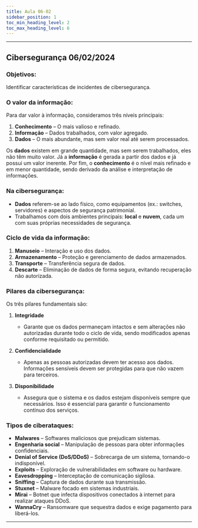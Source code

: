 ```yaml
---
title: Aula 06-02
sidebar_position: 1 
toc_min_heading_level: 2 
toc_max_heading_level: 6
---
```


---

## Cibersegurança 06/02/2024

### Objetivos:
Identificar características de incidentes de cibersegurança.

### O valor da informação:
Para dar valor à informação, consideramos três níveis principais:

1. **Conhecimento** – O mais valioso e refinado.
2. **Informação** – Dados trabalhados, com valor agregado.
3. **Dados** – O mais abundante, mas sem valor real até serem processados.

Os **dados** existem em grande quantidade, mas sem serem trabalhados, eles não têm muito valor. Já a **informação** é gerada a partir dos dados e já possui um valor inerente. Por fim, o **conhecimento** é o nível mais refinado e em menor quantidade, sendo derivado da análise e interpretação de informações.

### Na cibersegurança:
- **Dados** referem-se ao lado físico, como equipamentos (ex.: switches, servidores) e aspectos de segurança patrimonial.
- Trabalhamos com dois ambientes principais: **local** e **nuvem**, cada um com suas próprias necessidades de segurança.

### Ciclo de vida da informação:
1. **Manuseio** – Interação e uso dos dados.
2. **Armazenamento** – Proteção e gerenciamento de dados armazenados.
3. **Transporte** – Transferência segura de dados.
4. **Descarte** – Eliminação de dados de forma segura, evitando recuperação não autorizada.

### Pilares da cibersegurança:
Os três pilares fundamentais são:

1. **Integridade**
   - Garante que os dados permaneçam intactos e sem alterações não autorizadas durante todo o ciclo de vida, sendo modificados apenas conforme requisitado ou permitido.
   
2. **Confidencialidade**
   - Apenas as pessoas autorizadas devem ter acesso aos dados. Informações sensíveis devem ser protegidas para que não vazem para terceiros.

3. **Disponibilidade**
   - Assegura que o sistema e os dados estejam disponíveis sempre que necessários. Isso é essencial para garantir o funcionamento contínuo dos serviços.

### Tipos de ciberataques:
- **Malwares** – Softwares maliciosos que prejudicam sistemas.
- **Engenharia social** – Manipulação de pessoas para obter informações confidenciais.
- **Denial of Service (DoS/DDoS)** – Sobrecarga de um sistema, tornando-o indisponível.
- **Exploits** – Exploração de vulnerabilidades em software ou hardware.
- **Eavesdropping** – Interceptação de comunicação sigilosa.
- **Sniffing** – Captura de dados durante sua transmissão.
- **Stuxnet** – Malware focado em sistemas industriais.
- **Mirai** – Botnet que infecta dispositivos conectados à internet para realizar ataques DDoS.
- **WannaCry** – Ransomware que sequestra dados e exige pagamento para liberá-los.

---
